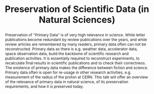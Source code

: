 ---
abstract: Preservation of "Primary Data" is of very high relevance in science. While
  letter publications become redundant by review publications over the years, and
  while review articles are remembered by many readers, primary data often can not
  be reconstructed. Primary data as there is e.g. weather data, accelerator data,
  space observation data, build the backbone of scientific research and publication
  activities. It is essentially required to reconstruct experiments, to recalculate
  final results in scientific publications and to check their correctness. The existence
  of primary data makes the difference between fiction and science. Primary data often
  is open for re-usage in other research activities, e.g. measurement of the radius
  of the proton at CERN. This talk will offer an overview of the relevance of primary
  data in natural science, of its preservation requirements, and how it is preserved
  today.
creators:
- Severiens, Thomas
date: null
document_url: https://services.phaidra.univie.ac.at/api/object/o:295002/download
grand_parent: iPRES
institutions: []
keywords:
- beijing
landing_page_url: https://phaidra.univie.ac.at/o:295002
language: eng
layout: publication
license: CC BY-SA 3.0 AT
notes_url: null
parent: iPRES 2004
presentation_url: null
publication_type: presentation
size: 958776
source_name: iPRES
title: Preservation of Scientific Data (in Natural Sciences)
year: 2004
---